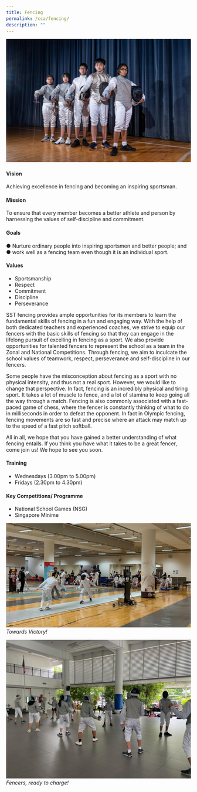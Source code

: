 ```yaml
---
title: Fencing
permalink: /cca/fencing/
description: ""
---
```

![](/images/CCA/fencing%20cover.jpg)
#### Vision 
Achieving excellence in fencing and becoming an inspiring sportsman. 

#### Mission 
To ensure that every member becomes a better athlete and person by harnessing the values of self-discipline and commitment. 

#### Goals 
● Nurture ordinary people into inspiring sportsmen and better people; 
and  
● work well as a fencing team even though it is an individual sport.

#### Values 
*  Sportsmanship 
* Respect
*  Commitment 
* Discipline
*  Perseverance

SST fencing provides ample opportunities for its members to learn the fundamental skills of fencing in a fun and engaging way. With the help of both dedicated teachers and experienced coaches, we strive to equip our fencers with the basic skills of fencing so that they can engage in the lifelong pursuit of excelling in fencing as a sport. We also provide opportunities for talented fencers to represent the school as a team in the Zonal and National Competitions. Through fencing, we aim to inculcate the school values of teamwork, respect, perseverance and self-discipline in our fencers.

Some people have the misconception about fencing as a sport with no physical intensity, and thus not a real sport. However, we would like to change that perspective. In fact, fencing is an incredibly physical and tiring sport. It takes a lot of muscle to fence, and a lot of stamina to keep going all the way through a match. Fencing is also commonly associated with a fast-paced game of chess, where the fencer is constantly thinking of what to do in milliseconds in order to defeat the opponent. In fact in Olympic fencing, fencing movements are so fast and precise where an attack may match up to the speed of a fast pitch softball. 

All in all, we hope that you have gained a better understanding of what fencing entails. If you think you have what it takes to be a great fencer, come join us! We hope to see you soon.

#### Training 
* Wednesdays (3.00pm to 5.00pm) 
* Fridays (2.30pm to 4.30pm)

#### Key Competitions/ Programme 
* National School Games (NSG) 
* Singapore Minime

![](/images/CCA/fencing%2001.jpg)
*Towards Victory!*

![](/images/CCA/fencing%2002.jpg)
*Fencers, ready to charge!*